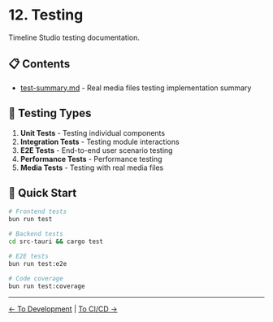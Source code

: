 # 12. Testing

Timeline Studio testing documentation.

## 📋 Contents

- [test-summary.md](test-summary.md) - Real media files testing implementation summary

## 🎯 Testing Types

1. **Unit Tests** - Testing individual components
2. **Integration Tests** - Testing module interactions
3. **E2E Tests** - End-to-end user scenario testing
4. **Performance Tests** - Performance testing
5. **Media Tests** - Testing with real media files

## 🚀 Quick Start

```bash
# Frontend tests
bun run test

# Backend tests  
cd src-tauri && cargo test

# E2E tests
bun run test:e2e

# Code coverage
bun run test:coverage
```

---

[← To Development](../05_development/README.md) | [To CI/CD →](../13_ci_cd/README.md)